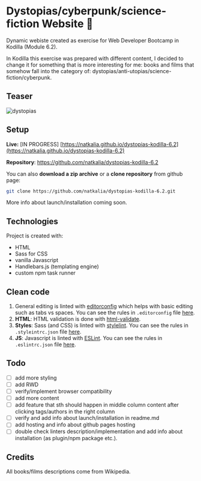 # Dystopias/cyberpunk/science-fiction Website :robot:
Dynamic webiste created as exercise for Web Developer Bootcamp in Kodilla (Module 6.2).

In Kodilla this exercise was prepared with different content, I decided to change it for something that is more interesting for me: books and films that somehow fall into the category of: dystopias/anti-utopias/science-fiction/cyberpunk.

## Teaser

![dystopias](https://user-images.githubusercontent.com/49140572/73445747-a9ea2200-435b-11ea-8e24-6c58da37a68a.PNG)

## Setup

**Live:** [IN PROGRESS] [https://natkalia.github.io/dystopias-kodilla-6.2](https://natkalia.github.io/dystopias-kodilla-6.2)

**Repository**: https://github.com/natkalia/dystopias-kodilla-6.2

You can also **download a zip archive** or a **clone repository** from github page:
```bash
git clone https://github.com/natkalia/dystopias-kodilla-6.2.git
```
More info about launch/installation coming soon.

## Technologies
Project is created with:
* HTML
* Sass for CSS
* vanilla Javascript
* Handlebars.js (templating engine)
* custom npm task runner

## Clean code

1. General editing is linted with [editorconfig](https://editorconfig.org/) which helps with basic editing such as tabs vs spaces. You can see the rules in `.editorconfig` file [here](https://github.com/natkalia/dystopias-kodilla-6.2/blob/master/.editorconfig).
2. **HTML**: HTML validation is done with [html-validate](https://www.npmjs.com/package/html-validate/).
3. **Styles**: Sass (and CSS) is linted with [stylelint](https://stylelint.io/). You can see the rules in `.styleintrc.json` file [here](https://github.com/natkalia/dystopias-kodilla-6.2/blob/master/.stylelintrc.json).
4. **JS**: Javascript is linted with [ESLint](http://eslint.org/). You can see the rules in `.eslintrc.json` file [here](https://github.com/natkalia/dystopias-kodilla-6.2/blob/master/.eslintrc.json).

## Todo
- [ ] add more styling
- [ ] add RWD
- [ ] verify/implement browser compatibility
- [ ] add more content
- [ ] add feature that sth should happen in middle column content after clicking tags/authors in the right column
- [ ] verify and add info about launch/installation in readme.md
- [ ] add hosting and info about github pages hosting
- [ ] double check linters description/implementation and add info about installation (as plugin/npm package etc.).

## Credits
All books/films descriptions come from Wikipedia.

